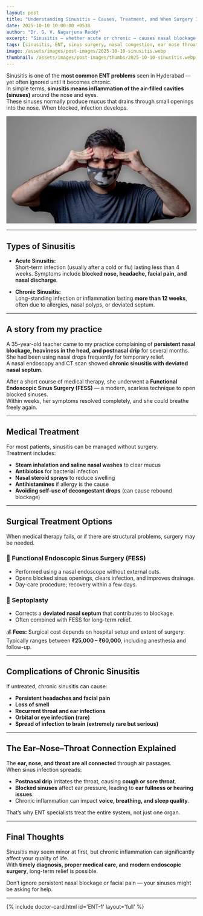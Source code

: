```yaml
---
layout: post
title: "Understanding Sinusitis — Causes, Treatment, and When Surgery Is Needed"
date: 2025-10-10 10:00:00 +0530
author: "Dr. G. V. Nagarjuna Reddy"
excerpt: "Sinusitis — whether acute or chronic — causes nasal blockage, facial pain, and headaches. Dr. G. V. Nagarjuna Reddy explains medical and surgical options, complications, and the vital link between the ear, nose, and throat."
tags: [sinusitis, ENT, sinus surgery, nasal congestion, ear nose throat, Dr. G. V. Nagarjuna Reddy]
image: /assets/images/post-images/2025-10-10-sinusitis.webp
thumbnail: /assets/images/post-images/thumbs/2025-10-10-sinusitis.webp
---
```


Sinusitis is one of the **most common ENT problems** seen in Hyderabad — yet often ignored until it becomes chronic.  
In simple terms, **sinusitis means inflammation of the air-filled cavities (sinuses)** around the nose and eyes.  
These sinuses normally produce mucus that drains through small openings into the nose. When blocked, infection develops.

<!-- inline image (same as cover) -->
![Sinus Cavities and Nasal Pathways — Common Site of Infection](/assets/images/post-images/2025-10-10-sinusitis.webp)

---

## Types of Sinusitis

- **Acute Sinusitis:**  
  Short-term infection (usually after a cold or flu) lasting less than 4 weeks. Symptoms include **blocked nose, headache, facial pain, and nasal discharge**.

- **Chronic Sinusitis:**  
  Long-standing infection or inflammation lasting **more than 12 weeks**, often due to allergies, nasal polyps, or deviated septum.

---

## A story from my practice

A 35-year-old teacher came to my practice complaining of **persistent nasal blockage, heaviness in the head, and postnasal drip** for several months.  
She had been using nasal drops frequently for temporary relief.  
A nasal endoscopy and CT scan showed **chronic sinusitis with deviated nasal septum**.  

After a short course of medical therapy, she underwent a **Functional Endoscopic Sinus Surgery (FESS)** — a modern, scarless technique to open blocked sinuses.  
Within weeks, her symptoms resolved completely, and she could breathe freely again.

---

## Medical Treatment

For most patients, sinusitis can be managed without surgery.  
Treatment includes:
- **Steam inhalation and saline nasal washes** to clear mucus  
- **Antibiotics** for bacterial infection  
- **Nasal steroid sprays** to reduce swelling  
- **Antihistamines** if allergy is the cause  
- **Avoiding self-use of decongestant drops** (can cause rebound blockage)

---

## Surgical Treatment Options

When medical therapy fails, or if there are structural problems, surgery may be needed.  

### 🔹 Functional Endoscopic Sinus Surgery (FESS)
- Performed using a nasal endoscope without external cuts.  
- Opens blocked sinus openings, clears infection, and improves drainage.  
- Day-care procedure; recovery within a few days.  

### 🔹 Septoplasty
- Corrects a **deviated nasal septum** that contributes to blockage.  
- Often combined with FESS for long-term relief.

💰 **Fees:** Surgical cost depends on hospital setup and extent of surgery.  
Typically ranges between **₹25,000 – ₹60,000**, including anesthesia and follow-up.

---

## Complications of Chronic Sinusitis

If untreated, chronic sinusitis can cause:
- **Persistent headaches and facial pain**
- **Loss of smell**
- **Recurrent throat and ear infections**
- **Orbital or eye infection (rare)**
- **Spread of infection to brain (extremely rare but serious)**

---

## The Ear–Nose–Throat Connection Explained

The **ear, nose, and throat are all connected** through air passages.  
When sinus infection spreads:
- **Postnasal drip** irritates the throat, causing **cough or sore throat**.  
- **Blocked sinuses** affect ear pressure, leading to **ear fullness or hearing issues**.  
- Chronic inflammation can impact **voice, breathing, and sleep quality**.

That’s why ENT specialists treat the entire system, not just one organ.

---

## Final Thoughts

Sinusitis may seem minor at first, but chronic inflammation can significantly affect your quality of life.  
With **timely diagnosis, proper medical care, and modern endoscopic surgery**, long-term relief is possible.  

Don’t ignore persistent nasal blockage or facial pain — your sinuses might be asking for help.

---

{% include doctor-card.html id='ENT-1' layout='full' %}
